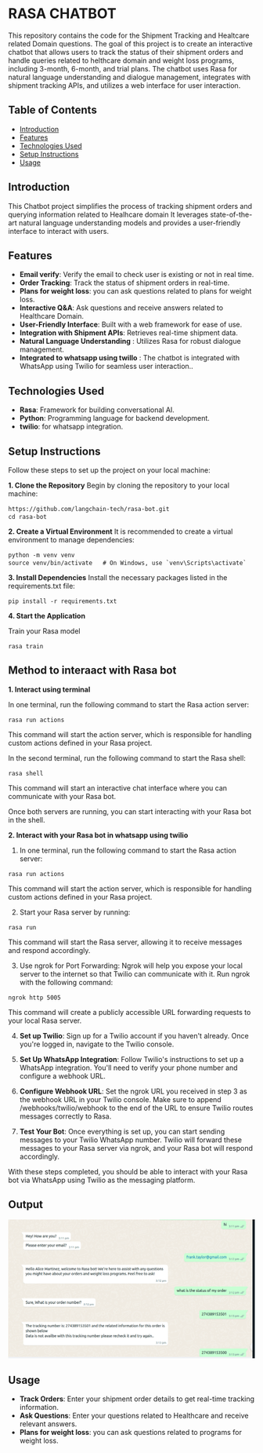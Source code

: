 # RASA CHATBOT

This repository contains the code for the Shipment Tracking and Healtcare related Domain questions. The goal of this project is to create an interactive chatbot that allows users to track the status of their shipment orders and handle queries related to helthcare domain and weight loss programs, including 3-month, 6-month, and trial plans. The chatbot uses Rasa for natural language understanding and dialogue management, integrates with shipment tracking APIs, and utilizes a web interface for user interaction.



## Table of Contents

- [Introduction](#introduction)
- [Features](#features)
- [Technologies Used](#technologies-used)
- [Setup Instructions](#setup-instructions)
- [Usage](#usage)


## Introduction
This Chatbot project simplifies the process of tracking shipment orders and querying information related to Healhcare domain It leverages state-of-the-art natural language understanding models and provides a user-friendly interface to interact with users.

## Features

- **Email verify**: Verify the email to check user is existing or not in real time.
- **Order Tracking**: Track the status of shipment orders in real-time.
- **Plans for weight loss**: you can ask questions related to plans for weight loss.
- **Interactive Q&A**: Ask questions and receive answers related to Healthcare Domain.
- **User-Friendly Interface**: Built with a web framework for ease of use.
- **Integration with Shipment APIs**: Retrieves real-time shipment data.
- **Natural Language Understanding** : Utilizes Rasa for robust dialogue management.
- **Integrated to whatsapp using twillo** : The chatbot is integrated with WhatsApp using Twilio for seamless user interaction..


## Technologies Used

- **Rasa**: Framework for building conversational AI.
- **Python**: Programming language for backend development.
- **twilio**: for whatsapp integration.


## Setup Instructions

Follow these steps to set up the project on your local machine:


**1. Clone the Repository**
Begin by cloning the repository to your local machine:
```
https://github.com/langchain-tech/rasa-bot.git
cd rasa-bot
```

**2. Create a Virtual Environment**
It is recommended to create a virtual environment to manage dependencies:
```
python -m venv venv
source venv/bin/activate   # On Windows, use `venv\Scripts\activate`
```

**3. Install Dependencies**
Install the necessary packages listed in the requirements.txt file:
```
pip install -r requirements.txt
```



**4. Start the Application**

Train your Rasa model
```
rasa train
```


## Method to interaact with Rasa bot
**1. Interact using terminal**


In one terminal, run the following command to start the Rasa action server:
```
rasa run actions
```
This command will start the action server, which is responsible for handling custom actions defined in your Rasa project.

In the second terminal, run the following command to start the Rasa shell:
```
rasa shell
```
This command will start an interactive chat interface where you can communicate with your Rasa bot.

Once both servers are running, you can start interacting with your Rasa bot in the shell.



**2. Interact with your Rasa bot in whatsapp using twilio**
1. In one terminal, run the following command to start the Rasa action server:
```
rasa run actions
```
This command will start the action server, which is responsible for handling custom actions defined in your Rasa project.

2. Start your Rasa server by running:
```
rasa run
```
This command will start the Rasa server, allowing it to receive messages and respond accordingly.


3. Use ngrok for Port Forwarding: Ngrok will help you expose your local server to the internet so that Twilio can communicate with it. Run ngrok with the following command:

```
ngrok http 5005
```
This command will create a publicly accessible URL forwarding requests to your local Rasa server.

4. **Set up Twilio**: Sign up for a Twilio account if you haven't already. Once you're logged in, navigate to the Twilio console.

5. **Set Up WhatsApp Integration**: Follow Twilio's instructions to set up a WhatsApp integration. You'll need to verify your phone number and configure a webhook URL.

6. **Configure Webhook URL**: Set the ngrok URL you received in step 3 as the webhook URL in your Twilio console. Make sure to append /webhooks/twilio/webhook to the end of the URL to ensure Twilio routes messages correctly to Rasa.

7. **Test Your Bot**: Once everything is set up, you can start sending messages to your Twilio WhatsApp number. Twilio will forward these messages to your Rasa server via ngrok, and your Rasa bot will respond accordingly.

With these steps completed, you should be able to interact with your Rasa bot via WhatsApp using Twilio as the messaging platform.

## Output
![My test image](assets/exam1.gif)
## Usage

- **Track Orders**: Enter your shipment order details to get real-time tracking information.
- **Ask Questions**: Enter your questions related to Healthcare and receive relevant answers.
- **Plans for weight loss**: you can ask questions related to programs for weight loss.